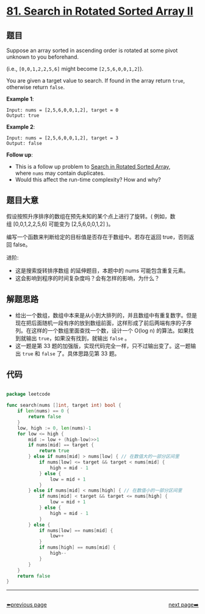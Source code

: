 # [81. Search in Rotated Sorted Array II](https://leetcode.com/problems/search-in-rotated-sorted-array-ii/)


## 题目

Suppose an array sorted in ascending order is rotated at some pivot unknown to you beforehand.

(i.e., `[0,0,1,2,2,5,6]` might become `[2,5,6,0,0,1,2]`).

You are given a target value to search. If found in the array return `true`, otherwise return `false`.

**Example 1**:

    Input: nums = [2,5,6,0,0,1,2], target = 0
    Output: true

**Example 2**:

    Input: nums = [2,5,6,0,0,1,2], target = 3
    Output: false

**Follow up**:

- This is a follow up problem to [Search in Rotated Sorted Array](https://leetcode.com/problems/search-in-rotated-sorted-array/description/), where `nums` may contain duplicates.
- Would this affect the run-time complexity? How and why?


## 题目大意

假设按照升序排序的数组在预先未知的某个点上进行了旋转。( 例如，数组 [0,0,1,2,2,5,6] 可能变为 [2,5,6,0,0,1,2] )。

编写一个函数来判断给定的目标值是否存在于数组中。若存在返回 true，否则返回 false。

进阶:

- 这是搜索旋转排序数组 的延伸题目，本题中的 nums  可能包含重复元素。
- 这会影响到程序的时间复杂度吗？会有怎样的影响，为什么？


## 解题思路


- 给出一个数组，数组中本来是从小到大排列的，并且数组中有重复数字。但是现在把后面随机一段有序的放到数组前面，这样形成了前后两端有序的子序列。在这样的一个数组里面查找一个数，设计一个 O(log n) 的算法。如果找到就输出 `true`，如果没有找到，就输出 `false` 。
- 这一题是第 33 题的加强版，实现代码完全一样，只不过输出变了。这一题输出 `true` 和 `false` 了。具体思路见第 33 题。

## 代码

```go

package leetcode

func search(nums []int, target int) bool {
	if len(nums) == 0 {
		return false
	}
	low, high := 0, len(nums)-1
	for low <= high {
		mid := low + (high-low)>>1
		if nums[mid] == target {
			return true
		} else if nums[mid] > nums[low] { // 在数值大的一部分区间里
			if nums[low] <= target && target < nums[mid] {
				high = mid - 1
			} else {
				low = mid + 1
			}
		} else if nums[mid] < nums[high] { // 在数值小的一部分区间里
			if nums[mid] < target && target <= nums[high] {
				low = mid + 1
			} else {
				high = mid - 1
			}
		} else {
			if nums[low] == nums[mid] {
				low++
			}
			if nums[high] == nums[mid] {
				high--
			}
		}
	}
	return false
}

```



----------------------------------------------
<div style="display: flex;justify-content: space-between;align-items: center;">
<p><a href="https://books.halfrost.com/leetcode/ChapterFour/0001~0099/0080.Remove-Duplicates-from-Sorted-Array-II/">⬅️previous page</a></p>
<p><a href="https://books.halfrost.com/leetcode/ChapterFour/0001~0099/0082.Remove-Duplicates-from-Sorted-List-II/">next page➡️</a></p>
</div>
